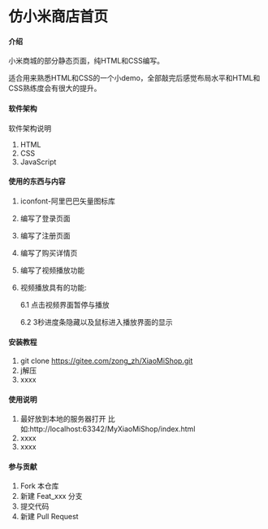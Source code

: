 # 仿小米商店首页

#### 介绍
小米商城的部分静态页面，纯HTML和CSS编写。

适合用来熟悉HTML和CSS的一个小demo，全部敲完后感觉布局水平和HTML和CSS熟练度会有很大的提升。

#### 软件架构
软件架构说明

1. HTML
2. CSS
3. JavaScript

#### 使用的东西与内容

1. iconfont-阿里巴巴矢量图标库
2. 编写了登录页面
3. 编写了注册页面
4. 编写了购买详情页
5. 编写了视频播放功能
6. 视频播放具有的功能:

    6.1 点击视频界面暂停与播放

    6.2 3秒进度条隐藏以及鼠标进入播放界面的显示

#### 安装教程

1.  git clone https://gitee.com/zong_zh/XiaoMiShop.git
2.  j解压
3.  xxxx

#### 使用说明

1.  最好放到本地的服务器打开 比如:http://localhost:63342/MyXiaoMiShop/index.html
2.  xxxx
3.  xxxx

#### 参与贡献

1.  Fork 本仓库
2.  新建 Feat_xxx 分支
3.  提交代码
4.  新建 Pull Request
